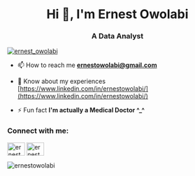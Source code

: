 <h1 align="center">Hi 👋, I'm Ernest Owolabi</h1>
<h3 align="center">A Data Analyst</h3>

<p align="left"> <a href="https://twitter.com/ernest_owolabi" target="blank"><img src="https://img.shields.io/twitter/follow/ernest_owolabi?logo=twitter&style=for-the-badge" alt="ernest_owolabi" /></a> </p>

- 📫 How to reach me **ernestowolabi@gmail.com**

- 📄 Know about my experiences [https://www.linkedin.com/in/ernestowolabi/](https://www.linkedin.com/in/ernestowolabi/)

- ⚡ Fun fact **I'm actually a Medical Doctor ^_^**

<h3 align="left">Connect with me:</h3>
<p align="left">
<a href="https://twitter.com/ernest_owolabi" target="blank"><img align="center" src="https://raw.githubusercontent.com/rahuldkjain/github-profile-readme-generator/master/src/images/icons/Social/twitter.svg" alt="ernest_owolabi" height="30" width="40" /></a>
<a href="https://linkedin.com/in/ernestowolabi" target="blank"><img align="center" src="https://raw.githubusercontent.com/rahuldkjain/github-profile-readme-generator/master/src/images/icons/Social/linked-in-alt.svg" alt="ernestowolabi" height="30" width="40" /></a>
</p>

<p><img align="center" src="https://github-readme-streak-stats.herokuapp.com/?user=ernestowolabi&" alt="ernestowolabi" /></p>
